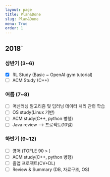 ```yaml
---
layout: page
title: Plan&Done
slug: Plan&Done
menu: True
order: 1
---
```

## 2018`    
### 상반기 (3~6)   

- [x] RL Study (Basic ~ OpenAI gym tutorial)  
- [ ] ACM Study (C++)

### 여름 (7~8)  

- [ ] 머신러닝 알고리즘 및 딥러닝 데이터 처리 관련 학습
- [ ] OS study(Linux 기반)
- [ ] ACM study(C++, python 병행)
- [ ] Java review --> 프로젝트(10일)  

### 하반기 (9~12)   

- [ ] 영어 (TOFLE 90 > )
- [ ] ACM study(C++, python 병행)
- [ ] 졸업 프로젝트(CV+DL)
- [ ] Review & Summary (DB, 자료구조, OS)